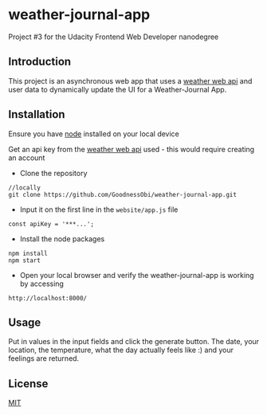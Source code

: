 # weather-journal-app
Project #3 for the Udacity Frontend Web Developer nanodegree

## Introduction
This project is an asynchronous web app that uses a [weather web api](https://openweathermap.org/) and user data to dynamically update the UI for a Weather-Journal App.

## Installation
Ensure you have [node](https://nodejs.org/en/) installed on your local device

Get an api key from the [weather web api](https://openweathermap.org/) used - this would require creating an account

* Clone the repository 
```
//locally
git clone https://github.com/GoodnessObi/weather-journal-app.git
```
* Input it on the first line in the `website/app.js` file
```
const apiKey = '***...';
```
* Install the node packages
```
npm install
npm start
```
* Open your local browser and verify the weather-journal-app is working by accessing
```
http://localhost:8000/
```

## Usage
Put in values in the input fields and click the generate button. The date, your location, the temperature, what the day actually feels like :) and your feelings are returned.

## License
[MIT](https://choosealicense.com/licenses/mit/)
